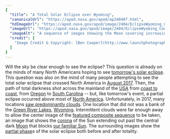 ```yaml
---
{
  "title": "A Total Solar Eclipse over Wyoming",
  "canonicalUrl": "https://apod.nasa.gov/apod/ap240407.html",
  "hdImageUrl": "https://apod.nasa.gov/apod/image/2404/EclipseWyoming_Cooper_960.jpg",
  "imageUrl": "https://apod.nasa.gov/apod/image/2404/EclipseWyoming_Cooper_960.jpg",
  "imageAlt": "A sequence of images showing the Moon covering increasing amounts of the Sun is shown, with the center image showing a total solar eclipse. The great corona of the Sun can be seen around the dark moon in the center image. Please see the explanation for more detailed information.",
  "credit": [
    "Image Credit & Copyright: [Ben Cooper](http://www.launchphotography.com/)"
  ]
}
---
```


Will the sky be clear enough to see the eclipse? This question is already on the minds of many North Americans hoping to see [tomorrow's solar eclipse](https://science.nasa.gov/eclipses/future-eclipses/eclipse-2024/). This question was also on the mind of many people attempting to see the total solar eclipse that crossed North America in [August 2017](https://eclipse.gsfc.nasa.gov/SEmono/TSE2017/TSE2017.html). Then, the path of total darkness shot across the mainland of the [USA](https://en.wikipedia.org/wiki/United_States) from [coast to coast](https://youtu.be/wxiMrvDbq3s), from [Oregon](https://en.wikipedia.org/wiki/Oregon) to [South Carolina](https://en.wikipedia.org/wiki/South_Carolina) -- but, like tomorrow's event, a partial eclipse occurred above most of [North America](https://en.wikipedia.org/wiki/North_America). Unfortunately, in 2017, many locations [saw predominantly clouds](https://images.ctfassets.net/2djrn56blv6r/7rAzwZd1uxcIsKO7ZfJqVL/686320c46e6ff8d63191f3a8eb33de1f/sad-cat-header.jpg). One location that did not was a bank of the [Green River Lakes](https://youtu.be/DQoMKHMev6o), [Wyoming](https://en.wikipedia.org/wiki/Wyoming). Intermittent clouds were far enough away to allow the center image of the [featured composite sequence](https://www.launchphotography.com/Total_Solar_Eclipse_2017.html) to be taken, an image that shows the [corona](https://apod.nasa.gov/apod/ap240402.html) of the Sun extending out past the central dark [Moon](https://science.nasa.gov/moon/) that blocks [our familiar Sun](https://solar-center.stanford.edu/interview/nemiroff.html). The surrounding images show the [partial phase](https://apod.nasa.gov/apod/ap180211.html)s of the solar eclipse both before and after totality.
